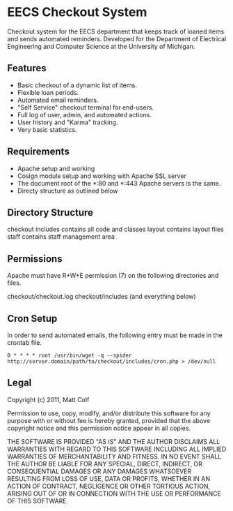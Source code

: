 EECS Checkout System
====================

Checkout system for the EECS department that keeps track of loaned items and sends automated
reminders. Developed for the Department of Electrical Engineering and Computer Science at the
University of Michigan.

Features
--------

- Basic checkout of a dynamic list of items.
- Flexible loan periods.
- Automated email reminders.
- "Self Service" checkout terminal for end-users.
- Full log of user, admin, and automated actions.
- User history and "Karma" tracking.
- Very basic statistics.

Requirements
------------

- Apache setup and working
- Cosign module setup and working with Apache SSL server
- The document root of the *:80 and *:443 Apache servers is the same.
- Directy structure as outlined below

Directory Structure
-------------------

checkout
	includes				contains all code and classes
	layout					contains layout files
	staff					contains staff management area
	
Permissions
-----------

Apache must have R+W+E permission (7) on the following directories and files.

checkout/checkout.log
checkout/includes (and everything below)

Cron Setup
----------

In order to send automated emails, the following entry must be made in the crontab file.
```
0 * * * * root /usr/bin/wget -q --spider http://server.domain/path/to/checkout/includes/cron.php > /dev/null
```

Legal
-----

Copyright (c) 2011, Matt Colf

Permission to use, copy, modify, and/or distribute this software for any
purpose with or without fee is hereby granted, provided that the above
copyright notice and this permission notice appear in all copies.

THE SOFTWARE IS PROVIDED "AS IS" AND THE AUTHOR DISCLAIMS ALL WARRANTIES
WITH REGARD TO THIS SOFTWARE INCLUDING ALL IMPLIED WARRANTIES OF
MERCHANTABILITY AND FITNESS. IN NO EVENT SHALL THE AUTHOR BE LIABLE FOR
ANY SPECIAL, DIRECT, INDIRECT, OR CONSEQUENTIAL DAMAGES OR ANY DAMAGES
WHATSOEVER RESULTING FROM LOSS OF USE, DATA OR PROFITS, WHETHER IN AN
ACTION OF CONTRACT, NEGLIGENCE OR OTHER TORTIOUS ACTION, ARISING OUT OF
OR IN CONNECTION WITH THE USE OR PERFORMANCE OF THIS SOFTWARE.